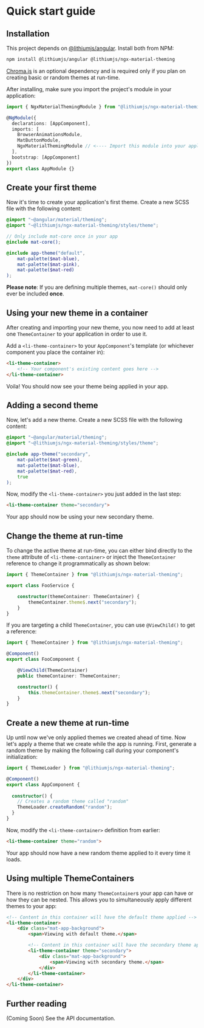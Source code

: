 # Quick start guide

## Installation

This project depends on [@lithiumjs/angular](https://github.com/lVlyke/lithium-angular). Install both from NPM:

```bash
npm install @lithiumjs/angular @lithiumjs/ngx-material-theming
```

[Chroma.js](https://github.com/gka/chroma.js/) is an optional dependency and is required only if you plan on creating basic or random themes at run-time.

After installing, make sure you import the project's module in your application:

```ts
import { NgxMaterialThemingModule } from "@lithiumjs/ngx-material-theming";

@NgModule({
  declarations: [AppComponent],
  imports: [
    BrowserAnimationsModule,
    MatButtonModule,
    NgxMaterialThemingModule // <---- Import this module into your application.
  ],
  bootstrap: [AppComponent]
})
export class AppModule {}
```

## Create your first theme

Now it's time to create your application's first theme. Create a new SCSS file with the following content:

```scss
@import "~@angular/material/theming";
@import "~@lithiumjs/ngx-material-theming/styles/theme";

// Only include mat-core once in your app
@include mat-core();

@include app-theme("default",
    mat-palette($mat-blue),
    mat-palette($mat-pink),
    mat-palette($mat-red)
);
```

**Please note**: If you are defining multiple themes, `mat-core()` should only ever be included **once**.

## Using your new theme in a container

After creating and importing your new theme, you now need to add at least one `ThemeContainer` to your application in order to use it.

Add a `<li-theme-container>` to your `AppComponent`'s template (or whichever component you place the container in):

```html
<li-theme-container>
    <!-- Your component's existing content goes here -->
</li-theme-container>
```

Voila! You should now see your theme being applied in your app.

## Adding a second theme

Now, let's add a new theme. Create a new SCSS file with the following content:

```scss
@import "~@angular/material/theming";
@import "~@lithiumjs/ngx-material-theming/styles/theme";

@include app-theme("secondary",
    mat-palette($mat-green),
    mat-palette($mat-blue),
    mat-palette($mat-red),
    true
);
```

Now, modify the `<li-theme-container>` you just added in the last step:

```html
<li-theme-container theme="secondary">
```

Your app should now be using your new secondary theme.

## Change the theme at run-time

To change the active theme at run-time, you can either bind directly to the `theme` attribute of `<li-theme-container>` or inject the `ThemeContainer` reference to change it programmatically as shown below: 

```ts
import { ThemeContainer } from "@lithiumjs/ngx-material-theming";

export class FooService {

    constructor(themeContainer: ThemeContainer) {
        themeContainer.theme$.next("secondary");
    }
}
```

If you are targeting a child `ThemeContainer`, you can use `@ViewChild()` to get a reference:

```ts
import { ThemeContainer } from "@lithiumjs/ngx-material-theming";

@Component()
export class FooComponent {

    @ViewChild(ThemeContainer)
    public themeContainer: ThemeContainer;

    constructor() {
        this.themeContainer.theme$.next("secondary");
    }
}
```

## Create a new theme at run-time

Up until now we've only applied themes we created ahead of time. Now let's apply a theme that we create while the app is running. First, generate a random theme by making the following call during your component's initialization:

```ts
import { ThemeLoader } from "@lithiumjs/ngx-material-theming";

@Component()
export class AppComponent {
  
  constructor() {
    // Creates a random theme called "random"
    ThemeLoader.createRandom("random");
  }
}
```

Now, modify the `<li-theme-container>` definition from earlier:

```html
<li-theme-container theme="random">
```

Your app should now have a new random theme applied to it every time it loads.

## Using multiple ThemeContainers

There is no restriction on how many `ThemeContainer`s your app can have or how they can be nested. This allows you to simultaneously apply different themes to your app: 

```html
<!-- Content in this container will have the default theme applied -->
<li-theme-container>
    <div class="mat-app-background">
        <span>Viewing with default theme.</span>

        <!-- Content in this container will have the secondary theme applied instead -->
        <li-theme-container theme="secondary">
            <div class="mat-app-background">
                <span>Viewing with secondary theme.</span>
            </div>
        </li-theme-container>
    </div>
</li-theme-container>
```

## Further reading

(Coming Soon) See the API documentation.